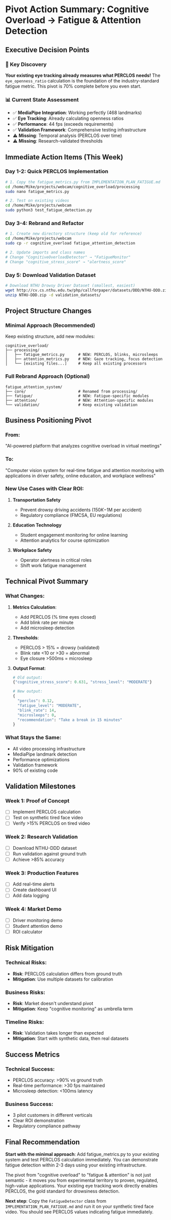 # Pivot Action Summary: Cognitive Overload → Fatigue & Attention Detection

## Executive Decision Points

### 🎯 Key Discovery
**Your existing eye tracking already measures what PERCLOS needs!** The `eye_openness_ratio` calculation is the foundation of the industry-standard fatigue metric. This pivot is 70% complete before you even start.

### 📊 Current State Assessment
- ✅ **MediaPipe Integration**: Working perfectly (468 landmarks)
- ✅ **Eye Tracking**: Already calculating openness ratios
- ✅ **Performance**: 44 fps (exceeds requirements)
- ✅ **Validation Framework**: Comprehensive testing infrastructure
- ⚠️ **Missing**: Temporal analysis (PERCLOS over time)
- ⚠️ **Missing**: Research-validated thresholds

## Immediate Action Items (This Week)

### Day 1-2: Quick PERCLOS Implementation
```bash
# 1. Copy the fatigue_metrics.py from IMPLEMENTATION_PLAN_FATIGUE.md
cd /home/Mike/projects/webcam/cognitive_overload/processing
sudo nano fatigue_metrics.py

# 2. Test on existing videos
cd /home/Mike/projects/webcam
sudo python3 test_fatigue_detection.py
```

### Day 3-4: Rebrand and Refactor
```bash
# 1. Create new directory structure (keep old for reference)
cd /home/Mike/projects/webcam
sudo cp -r cognitive_overload fatigue_attention_detection

# 2. Update imports and class names
# Change "CognitiveOverloadDetector" → "FatigueMonitor"
# Change "cognitive_stress_score" → "alertness_score"
```

### Day 5: Download Validation Dataset
```bash
# Download NTHU Drowsy Driver Dataset (smallest, easiest)
wget http://cv.cs.nthu.edu.tw/php/callforpaper/datasets/DDD/NTHU-DDD.zip
unzip NTHU-DDD.zip -d validation_datasets/
```

## Project Structure Changes

### Minimal Approach (Recommended)
Keep existing structure, add new modules:
```
cognitive_overload/
├── processing/
│   ├── fatigue_metrics.py      # NEW: PERCLOS, blinks, microsleeps
│   ├── attention_metrics.py    # NEW: Gaze tracking, focus detection
│   └── [existing files...]     # Keep all existing processors
```

### Full Rebrand Approach (Optional)
```
fatigue_attention_system/
├── core/                       # Renamed from processing/
├── fatigue/                    # NEW: Fatigue-specific modules
├── attention/                  # NEW: Attention-specific modules
└── validation/                 # Keep existing validation
```

## Business Positioning Pivot

### From:
"AI-powered platform that analyzes cognitive overload in virtual meetings"

### To:
"Computer vision system for real-time fatigue and attention monitoring with applications in driver safety, online education, and workplace wellness"

### New Use Cases with Clear ROI:
1. **Transportation Safety**
   - Prevent drowsy driving accidents ($150K-$1M per accident)
   - Regulatory compliance (FMCSA, EU regulations)
   
2. **Education Technology**
   - Student engagement monitoring for online learning
   - Attention analytics for course optimization
   
3. **Workplace Safety**
   - Operator alertness in critical roles
   - Shift work fatigue management

## Technical Pivot Summary

### What Changes:
1. **Metrics Calculation**:
   - Add PERCLOS (% time eyes closed)
   - Add blink rate per minute
   - Add microsleep detection
   
2. **Thresholds**:
   - PERCLOS > 15% = drowsy (validated)
   - Blink rate <10 or >30 = abnormal
   - Eye closure >500ms = microsleep

3. **Output Format**:
   ```python
   # Old output:
   {"cognitive_stress_score": 0.631, "stress_level": "MODERATE"}
   
   # New output:
   {
     "perclos": 0.12,
     "fatigue_level": "MODERATE",
     "blink_rate": 14,
     "microsleeps": 0,
     "recommendation": "Take a break in 15 minutes"
   }
   ```

### What Stays the Same:
- All video processing infrastructure
- MediaPipe landmark detection
- Performance optimizations
- Validation framework
- 90% of existing code

## Validation Milestones

### Week 1: Proof of Concept
- [ ] Implement PERCLOS calculation
- [ ] Test on synthetic tired face video
- [ ] Verify >15% PERCLOS on tired video

### Week 2: Research Validation
- [ ] Download NTHU-DDD dataset
- [ ] Run validation against ground truth
- [ ] Achieve >85% accuracy

### Week 3: Production Features
- [ ] Add real-time alerts
- [ ] Create dashboard UI
- [ ] Add data logging

### Week 4: Market Demo
- [ ] Driver monitoring demo
- [ ] Student attention demo
- [ ] ROI calculator

## Risk Mitigation

### Technical Risks:
- **Risk**: PERCLOS calculation differs from ground truth
- **Mitigation**: Use multiple datasets for calibration

### Business Risks:
- **Risk**: Market doesn't understand pivot
- **Mitigation**: Keep "cognitive monitoring" as umbrella term

### Timeline Risks:
- **Risk**: Validation takes longer than expected
- **Mitigation**: Start with synthetic data, then real datasets

## Success Metrics

### Technical Success:
- PERCLOS accuracy: >90% vs ground truth
- Real-time performance: >30 fps maintained
- Microsleep detection: <100ms latency

### Business Success:
- 3 pilot customers in different verticals
- Clear ROI demonstration
- Regulatory compliance pathway

## Final Recommendation

**Start with the minimal approach**: Add fatigue_metrics.py to your existing system and test PERCLOS calculation immediately. You can demonstrate fatigue detection within 2-3 days using your existing infrastructure.

The pivot from "cognitive overload" to "fatigue & attention" is not just semantic - it moves you from experimental territory to proven, regulated, high-value applications. Your existing eye tracking work directly enables PERCLOS, the gold standard for drowsiness detection.

**Next step**: Copy the `FatigueDetector` class from `IMPLEMENTATION_PLAN_FATIGUE.md` and run it on your synthetic tired face video. You should see PERCLOS values indicating fatigue immediately.